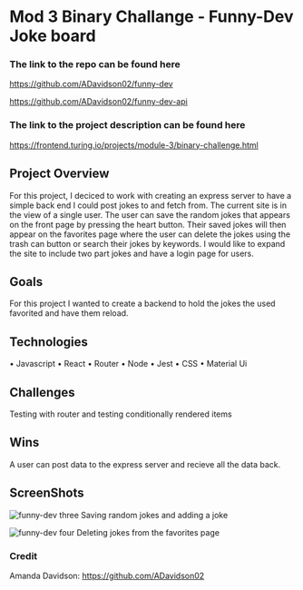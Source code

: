 # Mod 3 Binary Challange - Funny-Dev Joke board

### The link to the repo can be found here
https://github.com/ADavidson02/funny-dev

https://github.com/ADavidson02/funny-dev-api


### The link to the project description can be found here
https://frontend.turing.io/projects/module-3/binary-challenge.html

## Project Overview
For this project, I deciced to work with creating an express server to have a simple back end I could post jokes to and fetch from. The current site is in the view of a single user. The user can save the random jokes that appears on the front page by pressing the heart button. Their saved jokes will then appear on the favorites page where the user can delete the jokes using the trash can button or search their jokes by keywords. I would like to expand the site to include two part jokes and have a login page for users.

## Goals
For this project I wanted to create a backend to hold the jokes the used favorited and have them reload. 

## Technologies
• Javascript
• React
• Router
• Node
• Jest
• CSS
• Material Ui

## Challenges
Testing with router and testing conditionally rendered items

## Wins
A user can post data to the express server and recieve all the data back.

## ScreenShots
![funny-dev three](https://user-images.githubusercontent.com/67513823/104970603-4eb8a180-59a9-11eb-9bf0-0ef976b59dc4.gif)
Saving random jokes and adding a joke

![funny-dev four](https://user-images.githubusercontent.com/67513823/104970659-7ad42280-59a9-11eb-8824-730d5cbef8a0.gif)
Deleting jokes from the favorites page

### Credit
Amanda Davidson: https://github.com/ADavidson02 
